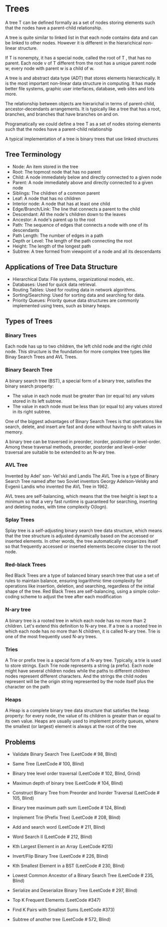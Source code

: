 # Trees

A tree T can be defined formally as a set of nodes storing elements such that the nodes have a parent-child relationship.

A tree is quite similar to linked list in that each node contains data and can be linked to other nodes. However it is different in the hierarichical non-linear structure.

If T is nonempty, it has a special node, called the root of T , that has no parent.
Each node v of T different from the root has a unique parent node w; every node with parent w is a child of w.

A tree is and abstract data type (ADT) that stores elements hierarchically. It is the most important non-linear data structure in computing. It has made better file systems, graphic user interfaces, database, web sites and lots more.

The relationship between objects are hierarichal in terms of parent-child, ancestor-decendants arrangements. It is typically like a tree that has a root, branches, and branches that have branches on and on.

Programatically we could define a tree T as a set of nodes storing elements such that the nodes have a parent-child relationship

A typical implementation of a tree is binary trees that use linked structures

## Tree Terminology

- Node: An item stored in the tree
- Root: The topmost node that has no parent
- Child: A node immediately below and directly connected to a given node
- Parent: A node immediately above and directly connected to a given node
- Siblings: The children of a common parent
- Leaf: A node that has no children
- Interior node: A node that has at least one child
- Edge/Branch/Link: The line that connects a parent to the child
- Descendant: All the node's children down to the leaves
- Ancestor: A node's parent up to the root
- Path: The sequence of edges that connects a node with one of its descendants
- Path Length: The number of edges in a path
- Depth or Level: The length of the path connecting the root
- Height: The length of the longest path
- Subtree: A tree formed from viewpoint of a node and all its descendants

## Applications of Tree Data Structure

- Hierarchical Data: File systems, organizational models, etc.
- Databases: Used for quick data retrieval.
- Routing Tables: Used for routing data in network algorithms.
- Sorting/Searching: Used for sorting data and searching for data.
- Priority Queues: Priority queue data structures are commonly implemented using trees, such as binary heaps.

## Types of Trees

### Binary Trees

Each node has up to two children, the left child node and the right child node. This structure is the foundation for more complex tree types like Binay Search Trees and AVL Trees.

### Binary Search Tree

A binary search tree (BST), a special form of a binary tree, satisfies the binary search property:

- The value in each node must be greater than (or equal to) any values stored in its left subtree.
- The value in each node must be less than (or equal to) any values stored in its right subtree.

One of the biggest advantages of Binary Search Trees is that operations like search, delete, and insert are fast and done without having to shift values in memory.

A binary tree can be traversed in preorder, inorder, postorder or level-order. Among these traversal methods, preorder, postorder and level-order traversal are suitable to be extended to an N-ary tree.

### AVL Tree

Invented by Adel' son- Vel'skii and Landis
The AVL Tree is a type of Binary Search Tree named after two Soviet inventors Georgy Adelson-Velsky and Evgenii Landis who invented the AVL Tree in 1962.

AVL trees are self-balancing, which means that the tree height is kept to a minimum so that a very fast runtime is guaranteed for searching, inserting and deleting nodes, with time complexity O(logn).

### Splay Trees

Splay tree is a self-adjusting binary search tree data structure, which means that the tree structure is adjusted dynamically based on the accessed or inserted elements. In other words, the tree automatically reorganizes itself so that frequently accessed or inserted elements become closer to the root node.

### Red-black Trees

Red Black Trees are a type of balanced binary search tree that use a set of rules to maintain balance, ensuring logarithmic time complexity for operations like insertion, deletion, and searching, regardless of the initial shape of the tree. Red Black Trees are self-balancing, using a simple color-coding scheme to adjust the tree after each modification

### N-ary tree

A binary tree is a rooted tree in which each node has no more than 2 children. Let's extend this definition to N-ary tree. If a tree is a rooted tree in which each node has no more than N children, it is called N-ary tree. Trie is one of the most frequently used N-ary trees.

### Tries

A Trie or prefix tree is a special form of a N-ary tree. Typically, a trie is used to store strings. Each Trie node represents a string (a prefix). Each node might have several children nodes while the paths to different children nodes represent different characters. And the strings the child nodes represent will be the origin string represented by the node itself plus the character on the path

### Heaps

A Heap is a complete binary tree data structure that satisfies the heap property: for every node, the value of its children is greater than or equal to its own value. Heaps are usually used to implement priority queues, where the smallest (or largest) element is always at the root of the tree

## Problems

- Validate Binary Search Tree (LeetCode # 98, Blind)
- Same Tree (LeetCode # 100, Blind)
- Binary tree level order traversal (LeetCode # 102, Blind, Grind)

- Maximun depth of binary tree (LeetCode # 104, Blind)
- Construct Binary Tree from Preorder and Inorder Traversal (LeetCode # 105, Blind)
- Binary tree maximum path sum (LeetCode # 124, Blind)
- Implement Trie (Prefix Tree) (LeetCode # 208, Blind)
- Add and search word (LeetCode # 211, Blind)
- Word Search II (LeetCode # 212, Blind)
- Kth Largest Element in an Array (LeetCode #215)
- Invert/Flip Binary Tree (LeetCode # 226, Blind)
- Kth Smallest Element in a BST (LeetCode # 230, Blind)
- Lowest Common Ancestor of a Binary Search Tree (LeetCode # 235, Blind)
- Serialize and Deserialize Binary Tree (LeetCode # 297, Blind)
- Top K Frequent Elements (LeetCode #347)
- Find K Pairs with Smallest Sums (LeetCode #373)
- Subtree of another tree (LeetCode # 572, Blind)
